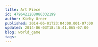 ```yaml
---
title: Art Piece
id: 4796421208080332199
author: Kirby Urner
published: 2014-06-01T23:04:00.001-07:00
updated: 2014-06-03T18:46:41.065-07:00
blog: world_game
tags: 
---
```


